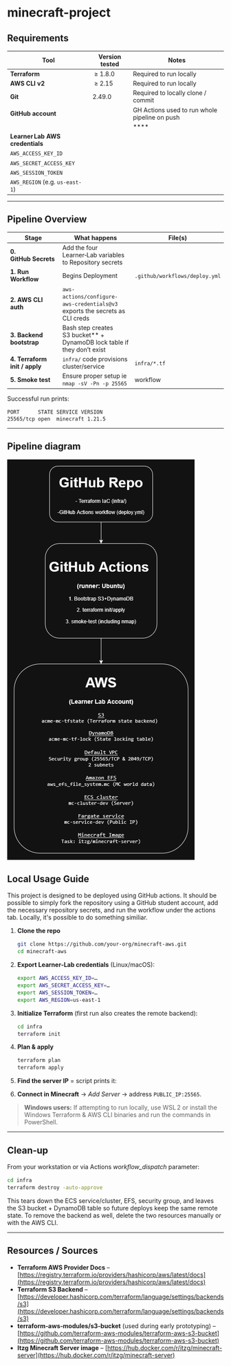 # minecraft-project

## Requirements

| Tool                            | Version tested       | Notes                                                                                 |
| ------------------------------- | -------------------- | ------------------------------------------------------------------------------------- |
| **Terraform**                   |  ≥ 1.8.0             | Required to run locally                                                               |
| **AWS CLI v2**                  |  ≥ 2.15              | Required to run locally                                                               |
| **Git**                         |  2.49.0              | Required to locally clone / commit                                                    |
| **GitHub account**              |                      | GH Actions used to run whole pipeline on push                                         |
|                                 |                      |           ****                                                                        |
| **Learner Lab AWS credentials** |                      |                                                                                       |
| `AWS_ACCESS_KEY_ID`             |                      |                                                                                       |
| `AWS_SECRET_ACCESS_KEY`         |                      |                                                                                       |
| `AWS_SESSION_TOKEN`             |                      |                                                                                       |
| `AWS_REGION` (e.g. `us-east-1`) |                      |                                                                                       |

---

## Pipeline Overview
| Stage                         | What happens                                                                          | File(s)                        |
| ----------------------------- | ------------------------------------------------------------------------------------- | ------------------------------ |
| **0. GitHub Secrets**         | Add the four Learner‑Lab variables to Repository secrets                          |                                |
| **1. Run Workflow**           | Begins Deployment                                                                     | `.github/workflows/deploy.yml` |
| **2. AWS CLI auth**           | `aws-actions/configure-aws-credentials@v3` exports the secrets as CLI creds           |                                |
| **3. Backend bootstrap**      | Bash step creates S3 bucket** + DynamoDB lock table if they don’t exist         |                                |
| **4. Terraform init / apply** | `infra/` code provisions                cluster/service                               |  `infra/*.tf`                  |
| **5. Smoke test**             | Ensure proper setup ie `nmap -sV -Pn -p 25565`                                        | workflow                       |

Successful run prints:

```
PORT      STATE SERVICE VERSION
25565/tcp open  minecraft 1.21.5
```

---

## Pipeline diagram

![Minecraft CI/CD architecture](diagram.png)

## Local Usage Guide

This project is designed to be deployed using GitHub actions. It should be possible to simply fork the repository using a GitHub student account, add the necessary repository secrets,
and run the workflow under the actions tab. Locally, it's possible to do something similiar.

1. **Clone the repo**

   ```bash
   git clone https://github.com/your‑org/minecraft‑aws.git
   cd minecraft‑aws
   ```
2. **Export Learner‑Lab credentials** (Linux/macOS):

   ```bash
   export AWS_ACCESS_KEY_ID=…
   export AWS_SECRET_ACCESS_KEY=…
   export AWS_SESSION_TOKEN=…
   export AWS_REGION=us-east-1
   ```
3. **Initialize Terraform** (first run also creates the remote backend):

   ```bash
   cd infra
   terraform init
   ```
4. **Plan & apply**

   ```bash
   terraform plan
   terraform apply
   ```
5. **Find the server IP** = script prints it:

6. **Connect in Minecraft** → *Add Server* → address `PUBLIC_IP:25565`.
   
> **Windows users:** If attempting to run locally, use WSL 2 or install the Windows Terraform & AWS CLI binaries and run the commands in PowerShell.
---

## Clean‑up

From your workstation or via Actions *workflow\_dispatch* parameter:

```bash
cd infra
terraform destroy -auto-approve
```

This tears down the ECS service/cluster, EFS, security group, and leaves the
S3 bucket + DynamoDB table so future deploys keep the same remote state.
To remove the backend as well, delete the two resources manually or with the
AWS CLI.

---

## Resources / Sources

* **Terraform AWS Provider Docs** – [https://registry.terraform.io/providers/hashicorp/aws/latest/docs](https://registry.terraform.io/providers/hashicorp/aws/latest/docs)
* **Terraform S3 Backend** – [https://developer.hashicorp.com/terraform/language/settings/backends/s3](https://developer.hashicorp.com/terraform/language/settings/backends/s3)
* **terraform‑aws‑modules/s3‑bucket** (used during early prototyping) – [https://github.com/terraform-aws-modules/terraform-aws-s3-bucket](https://github.com/terraform-aws-modules/terraform-aws-s3-bucket)
* **Itzg Minecraft Server image** – [https://hub.docker.com/r/itzg/minecraft-server](https://hub.docker.com/r/itzg/minecraft-server)
